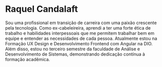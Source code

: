 # Raquel Candalaft

Sou uma profissional em transição de carreira com uma paixão crescente pela tecnologia. Como ex-cabeleireira, aprendi a ter uma forte ética de trabalho e habilidades interpessoais que me permitem trabalhar bem em equipe e entender as necessidades de cada pessoa. Atualmente estou na Formação UX Design e Desenvolvimento Frontend com Angular na DIO. Além disso, estou no terceiro semestre da faculdade de Análise e Desenvolvimento de Sistemas, demonstrando dedicação contínua à formação acadêmica.